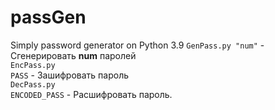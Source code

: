 # passGen
Simply password generator on Python 3.9
<code>GenPass.py "num"</code> - Сгенерировать <strong>num</strong> паролей<br>
<code>EncPass.py PASS</code> - Зашифровать пароль<br>
<code>DecPass.py ENCODED_PASS</code> - Расшифровать пароль.
